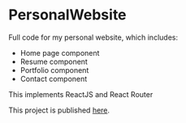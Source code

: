 # PersonalWebsite

Full code for my personal website, which includes:
* Home page component
* Resume component
* Portfolio component
* Contact component

This implements ReactJS and React Router

This project is published [here](https://nicolawinterson.com).


